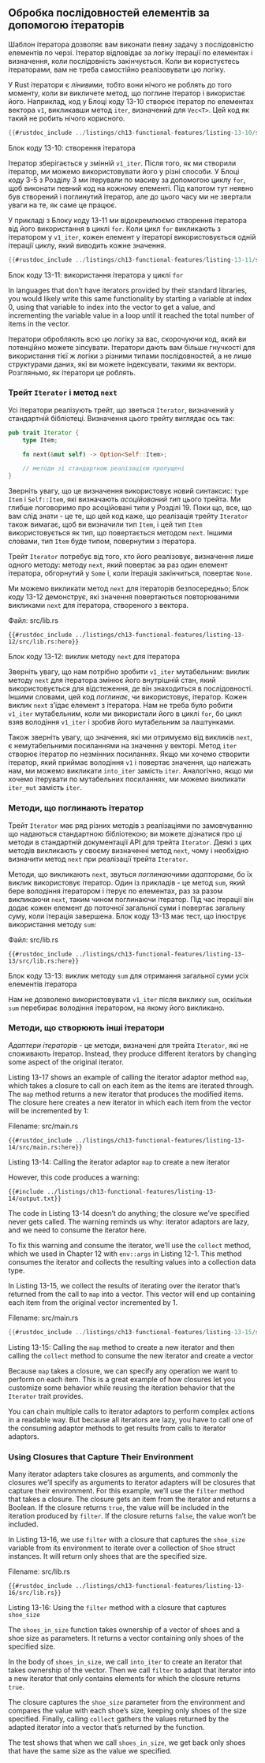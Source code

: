 ## Обробка послідовностей елементів за допомогою ітераторів

Шаблон ітератора дозволяє вам виконати певну задачу з послідовністю елементів по черзі. Ітератор відповідає за логіку ітерації по елементах і визначення, коли послідовність закінчується. Коли ви користуєтесь ітераторами, вам не треба самостійно реалізовувати цю логіку.

У Rust ітератори є *лінивими*, тобто вони нічого не роблять до того моменту, коли ви викличете метод, що поглине ітератор і використає його. Наприклад, код у Блоці коду 13-10 створює ітератор по елементах вектора `v1`, викликавши метод `iter`, визначений для `Vec<T>`. Цей код як такий не робить нічого корисного.

```rust
{{#rustdoc_include ../listings/ch13-functional-features/listing-13-10/src/main.rs:here}}
```

<span class="caption">Блок коду 13-10: створення ітератора</span>

Ітератор зберігається у змінній `v1_iter`. Після того, як ми створили ітератор, ми можемо використовувати його у різні способи. У Блоці коду 3-5 з Розділу 3 ми ітерували по масиву за допомогою циклу `for`, щоб виконати певний код на кожному елементі. Під капотом тут неявно був створений і поглинутий ітератор, але до цього часу ми не звертали уваги на те, як саме це працює.

У прикладі з Блоку коду 13-11 ми відокремлюємо створення ітератора від його використання в циклі `for`. Коли цикл `for` викликають з ітератором у `v1_iter`, кожен елемент у ітераторі використовується одній ітерації циклу, який виводить кожне значення.

```rust
{{#rustdoc_include ../listings/ch13-functional-features/listing-13-11/src/main.rs:here}}
```

<span class="caption">Блок коду 13-11: використання ітератора у циклі `for`</span>

In languages that don’t have iterators provided by their standard libraries, you would likely write this same functionality by starting a variable at index 0, using that variable to index into the vector to get a value, and incrementing the variable value in a loop until it reached the total number of items in the vector.

Ітератори обробляють всю цю логіку за вас, скорочуючи код, який ви потенційно можете зіпсувати. Ітератори дають вам більше гнучкості для використання тієї ж логіки з різними типами послідовностей, а не лише структурами даних, які ви можете індексувати, такими як вектори. Розгляньмо, як ітератори це роблять.

### Трейт `Iterator` і метод `next`

Усі ітератори реалізують трейт, що зветься `Iterator`, визначений у стандартній бібліотеці. Визначення цього трейту виглядає ось так:

```rust
pub trait Iterator {
    type Item;

    fn next(&mut self) -> Option<Self::Item>;

    // методи зі стандартною реалізацією пропущені
}
```

Зверніть увагу, що це визначення використовує новий синтаксис: `type Item` і `Self::Item`, які визначають *асоційований тип* цього трейта. Ми глибше поговоримо про асоційовані типи у Розділі 19. Поки що, все, що вам слід знати - це те, що цей код каже, що реалізація трейту `Iterator` також вимагає, щоб ви визначили тип `Item`, і цей тип `Item` використовується як тип, що повертається методом `next`. Іншими словами, тип `Item` буде типом, повернутим з ітератора.

Трейт `Iterator` потребує від того, хто його реалізовує, визначення лише одного методу: методу `next`, який повертає за раз один елемент ітератора, обгорнутий у `Some` і, коли ітерація закінчиться, повертає `None`.

Ми можемо викликати метод `next` для ітераторів безпосередньо; Блок коду 13-12 демонструє, які значення повертаються повторюваними викликами `next` для ітератора, створеного з вектора.

<span class="filename">Файл: src/lib.rs</span>

```rust,noplayground
{{#rustdoc_include ../listings/ch13-functional-features/listing-13-12/src/lib.rs:here}}
```


<span class="caption">Блок коду 13-12: виклик методу `next` для ітератора</span>

Зверніть увагу, що нам потрібно зробити `v1_iter` мутабельним: виклик методу `next` для ітератора змінює його внутрішній стан, який використовується для відстеження, де він знаходиться в послідовності. Іншими словами, цей код *поглинає*, чи використовує, ітератор. Кожен виклик `next` з'їдає елемент з ітератора. Нам не треба було робити `v1_iter` мутабельним, коли ми використали його в циклі `for`, бо цикл взяв володіння `v1_iter` і зробив його мутабельним за лаштунками.

Також зверніть увагу, що значення, які ми отримуємо від викликів `next`, є немутабельними посиланнями на значення у векторі. Метод `iter` створює ітератор по незмінних посиланнях. Якщо ми хочемо створити ітератор, який приймає володіння `v1` і повертає значення, що належать нам, ми можемо викликати `into_iter` замість `iter`. Аналогічно, якщо ми хочемо ітерувати по мутабельних посиланнях, ми можемо викликати `iter_mut` замість `iter`.

### Методи, що поглинають ітератор

Трейт `Iterator` має ряд різних методів з реалізаціями по замовчуванню що надаються стандартною бібліотекою; ви можете дізнатися про ці методи в стандартній документації API для трейта `Iterator`. Деякі з цих методів викликають у своєму визначенні метод `next`, чому і необхідно визначити метод `next` при реалізації трейта `Iterator`.

Методи, що викликають `next`, звуться *поглинаючими адапторами*, бо їх виклик використовує ітератор. Один із прикладів - це метод `sum`, який бере володіння ітератором і ітерує по елементах, раз за разом викликаючи `next`, таким чином поглинаючи ітератор. Під час ітерації він додає кожен елемент до поточної загальної суми і повертає загальну суму, коли ітерація завершена. Блок коду 13-13 має тест, що ілюструє використання методу `sum`:

<span class="filename">Файл: src/lib.rs</span>

```rust,noplayground
{{#rustdoc_include ../listings/ch13-functional-features/listing-13-13/src/lib.rs:here}}
```


<span class="caption">Блок коду 13-13: виклик методу `sum` для отримання загальної суми усіх елементів ітератора</span>

Нам не дозволено використовувати `v1_iter` після виклику `sum`, оскільки `sum` перебирає володіння ітератором, на якому його викликано.

### Методи, що створюють інші ітератори

*Адаптери ітераторів* - це методи, визначені для трейта `Iterator`, які не споживають ітератор. Instead, they produce different iterators by changing some aspect of the original iterator.

Listing 13-17 shows an example of calling the iterator adaptor method `map`, which takes a closure to call on each item as the items are iterated through. The `map` method returns a new iterator that produces the modified items. The closure here creates a new iterator in which each item from the vector will be incremented by 1:

<span class="filename">Filename: src/main.rs</span>

```rust,not_desired_behavior
{{#rustdoc_include ../listings/ch13-functional-features/listing-13-14/src/main.rs:here}}
```


<span class="caption">Listing 13-14: Calling the iterator adaptor `map` to create a new iterator</span>

However, this code produces a warning:

```console
{{#include ../listings/ch13-functional-features/listing-13-14/output.txt}}
```

The code in Listing 13-14 doesn’t do anything; the closure we’ve specified never gets called. The warning reminds us why: iterator adaptors are lazy, and we need to consume the iterator here.

To fix this warning and consume the iterator, we’ll use the `collect` method, which we used in Chapter 12 with `env::args` in Listing 12-1. This method consumes the iterator and collects the resulting values into a collection data type.

In Listing 13-15, we collect the results of iterating over the iterator that’s returned from the call to `map` into a vector. This vector will end up containing each item from the original vector incremented by 1.

<span class="filename">Filename: src/main.rs</span>

```rust
{{#rustdoc_include ../listings/ch13-functional-features/listing-13-15/src/main.rs:here}}
```


<span class="caption">Listing 13-15: Calling the `map` method to create a new iterator and then calling the `collect` method to consume the new iterator and create a vector</span>

Because `map` takes a closure, we can specify any operation we want to perform on each item. This is a great example of how closures let you customize some behavior while reusing the iteration behavior that the `Iterator` trait provides.

You can chain multiple calls to iterator adaptors to perform complex actions in a readable way. But because all iterators are lazy, you have to call one of the consuming adaptor methods to get results from calls to iterator adaptors.

### Using Closures that Capture Their Environment

Many iterator adapters take closures as arguments, and commonly the closures we’ll specify as arguments to iterator adapters will be closures that capture their environment. For this example, we’ll use the `filter` method that takes a closure. The closure gets an item from the iterator and returns a Boolean. If the closure returns `true`, the value will be included in the iteration produced by `filter`. If the closure returns `false`, the value won’t be included.

In Listing 13-16, we use `filter` with a closure that captures the `shoe_size` variable from its environment to iterate over a collection of `Shoe` struct instances. It will return only shoes that are the specified size.

<span class="filename">Filename: src/lib.rs</span>

```rust,noplayground
{{#rustdoc_include ../listings/ch13-functional-features/listing-13-16/src/lib.rs}}
```


<span class="caption">Listing 13-16: Using the `filter` method with a closure that captures `shoe_size`</span>

The `shoes_in_size` function takes ownership of a vector of shoes and a shoe size as parameters. It returns a vector containing only shoes of the specified size.

In the body of `shoes_in_size`, we call `into_iter` to create an iterator that takes ownership of the vector. Then we call `filter` to adapt that iterator into a new iterator that only contains elements for which the closure returns `true`.

The closure captures the `shoe_size` parameter from the environment and compares the value with each shoe’s size, keeping only shoes of the size specified. Finally, calling `collect` gathers the values returned by the adapted iterator into a vector that’s returned by the function.

The test shows that when we call `shoes_in_size`, we get back only shoes that have the same size as the value we specified.
